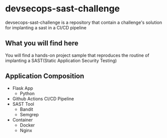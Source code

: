 # devsecops-sast-challenge
devsecops-sast-challenge is a repository that contain a challenge's solution for implanting a sast in a CI/CD pipeline  

## What you will find here

You will find a hands-on project sample that reproduces the routine of implanting a SAST(Static Application Security Testing)  

## Application Composition

- Flask App
    - Python
- Github Actions CI/CD Pipeline
- SAST Tool
    - Bandit
    - Semgrep
- Container 
    - Docker
    - Nginx
